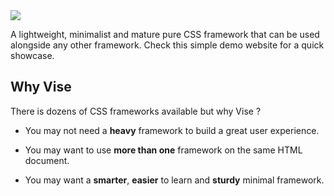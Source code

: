 <img src="http://appforgelab.com/banner3.svg"/>

A lightweight, minimalist and mature pure CSS framework that can be used alongside any other framework. Check this simple demo website for a quick showcase.

## Why Vise

There is dozens of CSS frameworks available but why Vise ?

- You may not need a **heavy** framework to build a great user experience. 

- You may want to use **more than one** framework on the same HTML document.

- You may want a **smarter**, **easier** to learn and **sturdy** minimal framework.
  



